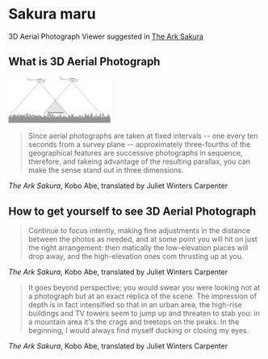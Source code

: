 # Sakura maru

3D Aerial Photograph Viewer suggested in [The Ark Sakura](https://en.wikipedia.org/wiki/The_Ark_Sakura)

## What is 3D Aerial Photograph

<img src="./media/3d_aerial_photo.svg" width="40%"></img>

> Since aerial photographs are taken at fixed intervals -- one every ten seconds from a survey plane -- approximately three-fourths of the geographical features are successive photographs in sequence, therefore, and takeing advantage of the resulting parallax, you can make the sense stand out in three dimensions.

*The Ark Sakura*, Kobo Abe, translated by Juliet Winters Carpenter

## How to get yourself to see 3D Aerial Photograph

> Continue to focus intently, making fine adjustments in the distance between the photos as needed, and at some point you will hit on just the right arrangement: then matically the low-elevation places will drop away, and the high-elevation ones com thrusting up at you.

*The Ark Sakura*, Kobo Abe, translated by Juliet Winters Carpenter

> It goes beyond perspective; you would swear you were looking not at a photograph but at an exact replica of the scene. The impression of depth is in fact intensified so that in an urban area, the high-rise buildings and TV towers seem to jump up and threaten to stab you: in a mountain area it's the crags and treetops on the peaks. In the beginning, I would always find myself ducking or closing my eyes.

*The Ark Sakura*, Kobo Abe, translated by Juliet Winters Carpenter